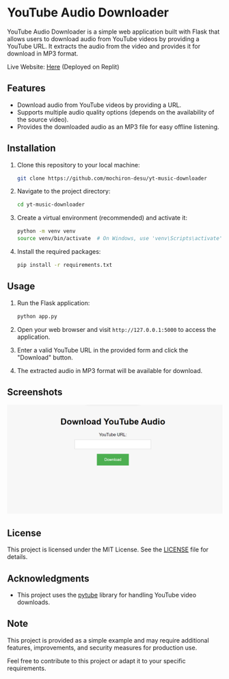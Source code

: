 # YouTube Audio Downloader

YouTube Audio Downloader is a simple web application built with Flask that allows users to download audio from YouTube videos by providing a YouTube URL. It extracts the audio from the video and provides it for download in MP3 format.

Live Website: [Here](https://link-shortner.mochirondesu.repl.co/lXigqK) (Deployed on Replit)

## Features

- Download audio from YouTube videos by providing a URL.
- Supports multiple audio quality options (depends on the availability of the source video).
- Provides the downloaded audio as an MP3 file for easy offline listening.

## Installation

1. Clone this repository to your local machine:

   ```bash
   git clone https://github.com/mochiron-desu/yt-music-downloader
   ```

2. Navigate to the project directory:

   ```bash
   cd yt-music-downloader
   ```

3. Create a virtual environment (recommended) and activate it:

   ```bash
   python -m venv venv
   source venv/bin/activate  # On Windows, use 'venv\Scripts\activate'
   ```

4. Install the required packages:

   ```bash
   pip install -r requirements.txt
   ```

## Usage

1. Run the Flask application:

   ```bash
   python app.py
   ```

2. Open your web browser and visit `http://127.0.0.1:5000` to access the application.

3. Enter a valid YouTube URL in the provided form and click the "Download" button.

4. The extracted audio in MP3 format will be available for download.

## Screenshots

![Screenshot](https://github.com/mochiron-desu/yt-music-downloader/blob/main/screenshot/img1.png?raw=true)

## License

This project is licensed under the MIT License. See the [LICENSE](LICENSE) file for details.

## Acknowledgments

- This project uses the [pytube](https://github.com/pytube/pytube) library for handling YouTube video downloads.

## Note

This project is provided as a simple example and may require additional features, improvements, and security measures for production use.

Feel free to contribute to this project or adapt it to your specific requirements.
